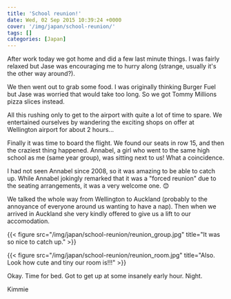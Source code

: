 ```yaml
---
title: 'School reunion!'
date: Wed, 02 Sep 2015 10:39:24 +0000
cover: '/img/japan/school-reunion/'
tags: []
categories: [Japan]
---
```


After work today we got home and did a few last minute things. I was fairly relaxed but Jase was encouraging me to hurry along (strange, usually it's the other way around?).

We then went out to grab some food. I was originally thinking Burger Fuel but Jase was worried that would take too long. So we got Tommy Millions pizza slices instead.

All this rushing only to get to the airport with quite a lot of time to spare. We entertained ourselves by wandering the exciting shops on offer at Wellington airport for about 2 hours...

Finally it was time to board the flight. We found our seats in row 15, and then the craziest thing happened. Annabel, a girl who went to the same high school as me (same year group), was sitting next to us! What a coincidence.

I had not seen Annabel since 2008, so it was amazing to be able to catch up. While Annabel jokingly remarked that it was a "forced reunion" due to the seating arrangements, it was a very welcome one. 😊

We talked the whole way from Wellington to Auckland (probably to the annoyance of everyone around us wanting to have a nap). Then when we arrived in Auckland she very kindly offered to give us a lift to our accomodation.

{{< figure src="/img/japan/school-reunion/reunion_group.jpg" title="It was so nice to catch up." >}}

{{< figure src="/img/japan/school-reunion/reunion_room.jpg" title="Also. Look how cute and tiny our room is!!!" >}}

Okay. Time for bed. Got to get up at some insanely early hour. Night.

Kimmie